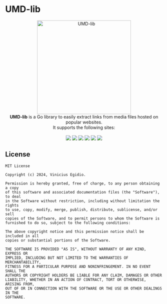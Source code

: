 # UMD-lib

<p align="center">
<img src="images/icon.avif" width="300" alt="UMD-lib"/>
<br/>
<strong>UMD-lib</strong> is a Go library to easily extract links from media files hosted on popular websites.
<br/>
It supports the following sites:
<br/><br/>
<a href="https://coomer.su" target="_blank"><img src="https://img.shields.io/badge/Coomer-1392F4?&style=for-the-badge&logo=onlyfans&logoColor=white"/></a>
<a href="https://fapello.com" target="_blank"><img src="https://img.shields.io/badge/Fapello-FF647C?&style=for-the-badge&logo=favro&logoColor=white"/></a>
<a href="https://imaglr.com" target="_blank"><img src="https://img.shields.io/badge/Imaglr-0A3257?&style=for-the-badge&logo=quizlet&logoColor=white"/></a>
<a href="https://kemono.su" target="_blank"><img src="https://img.shields.io/badge/Kemono-E6712F?&style=for-the-badge&logo=keystone&logoColor=white"/></a>
<a href="https://reddit.com" target="_blank"><img src="https://img.shields.io/badge/Reddit-FF4500?&style=for-the-badge&logo=reddit&logoColor=white"/></a>
<a href="https://redgifs.com" target="_blank"><img src="https://img.shields.io/badge/RedGifs-764ABC?&style=for-the-badge&logo=codeigniter&logoColor=white"/></a>
</p>

## License

```
MIT License

Copyright (c) 2024, Vinicius Egidio.

Permission is hereby granted, free of charge, to any person obtaining a copy
of this software and associated documentation files (the "Software"), to deal
in the Software without restriction, including without limitation the rights
to use, copy, modify, merge, publish, distribute, sublicense, and/or sell
copies of the Software, and to permit persons to whom the Software is
furnished to do so, subject to the following conditions:

The above copyright notice and this permission notice shall be included in all
copies or substantial portions of the Software.

THE SOFTWARE IS PROVIDED "AS IS", WITHOUT WARRANTY OF ANY KIND, EXPRESS OR
IMPLIED, INCLUDING BUT NOT LIMITED TO THE WARRANTIES OF MERCHANTABILITY,
FITNESS FOR A PARTICULAR PURPOSE AND NONINFRINGEMENT. IN NO EVENT SHALL THE
AUTHORS OR COPYRIGHT HOLDERS BE LIABLE FOR ANY CLAIM, DAMAGES OR OTHER
LIABILITY, WHETHER IN AN ACTION OF CONTRACT, TORT OR OTHERWISE, ARISING FROM,
OUT OF OR IN CONNECTION WITH THE SOFTWARE OR THE USE OR OTHER DEALINGS IN THE
SOFTWARE.
```
